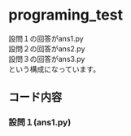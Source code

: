 # programing_test

設問１の回答がans1.py<br>
設問２の回答がans2.py<br>
設問３の回答がans3.py<br>
という構成になっています。

## コード内容
### 設問１(ans1.py)
